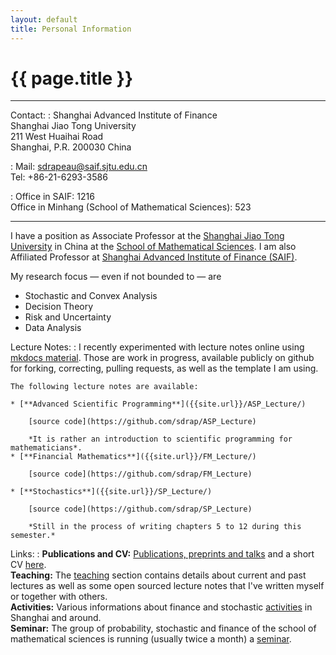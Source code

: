 ```yaml
---
layout: default
title: Personal Information
---
```


<h1 class="page-title">{{ page.title }}</h1>
<hr>


Contact:
:   Shanghai Advanced Institute of Finance<br>
    Shanghai Jiao Tong University<br>
    211 West Huaihai Road<br>
    Shanghai, P.R. 200030 China

:   Mail: sdrapeau@saif.sjtu.edu.cn <br>
    Tel: +86-21-6293-3586

:   Office in SAIF: 1216<br>
    Office in Minhang (School of Mathematical Sciences): 523
  
--------------------------------------

I have a position as Associate Professor at the [Shanghai Jiao Tong University](http://en.sjtu.edu.cn) in China at the [School of Mathematical Sciences](http://www.math.sjtu.edu.cn/).
I am also Affiliated Professor at [Shanghai Advanced Institute of Finance (SAIF)](http://saif.sjtu.edu.cn).

My research focus &mdash; even if not bounded to &mdash; are

* Stochastic and Convex Analysis
* Decision Theory
* Risk and Uncertainty
* Data Analysis



Lecture Notes:
:   I recently experimented with lecture notes online using [mkdocs material](https://squidfunk.github.io/mkdocs-material/).
    Those are work in progress, available publicly on github for forking, correcting, pulling requests, as well as the template I am using.

    The following lecture notes are available:
    
    * [**Advanced Scientific Programming**]({{site.url}}/ASP_Lecture/)

        [source code](https://github.com/sdrap/ASP_Lecture)
        
        *It is rather an introduction to scientific programming for mathematicians*.
    * [**Financial Mathematics**]({{site.url}}/FM_Lecture/)

        [source code](https://github.com/sdrap/FM_Lecture)

    * [**Stochastics**]({{site.url}}/SP_Lecture/) 

        [source code](https://github.com/sdrap/SP_Lecture)

        *Still in the process of writing chapters 5 to 12 during this semester.*




Links:
:   **Publications and CV:** [Publications, preprints and talks]({{site.url}}/research) and a short CV [here]({{site.url}}/CV).  
    **Teaching:** The [teaching]({{site.url}}/teaching) section contains details about current and past lectures as well as some open sourced lecture notes that I've written myself or together with others.  
    **Activities:** Various informations about finance and stochastic [activities]({{site.url}}/activities) in Shanghai and around.  
    **Seminar:** The group of probability, stochastic and finance of the school of mathematical sciences is running (usually twice a month) a [seminar]({{site.url}}/seminar).

